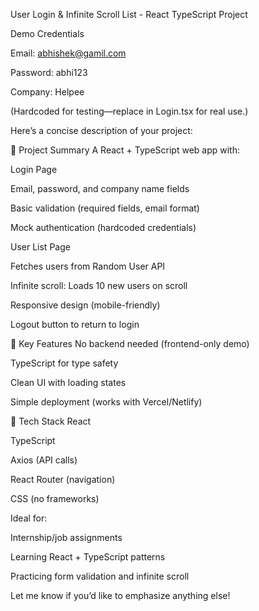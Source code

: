 User Login & Infinite Scroll List - React TypeScript Project


Demo Credentials

Email: abhishek@gamil.com

Password: abhi123

Company: Helpee

(Hardcoded for testing—replace in Login.tsx for real use.)

Here’s a concise description of your project:

🔹 Project Summary
A React + TypeScript web app with:

Login Page

Email, password, and company name fields

Basic validation (required fields, email format)

Mock authentication (hardcoded credentials)

User List Page

Fetches users from Random User API

Infinite scroll: Loads 10 new users on scroll

Responsive design (mobile-friendly)

Logout button to return to login

🔹 Key Features
No backend needed (frontend-only demo)

TypeScript for type safety

Clean UI with loading states

Simple deployment (works with Vercel/Netlify)



🔹 Tech Stack
React

TypeScript

Axios (API calls)

React Router (navigation)

CSS (no frameworks)

Ideal for:

Internship/job assignments

Learning React + TypeScript patterns

Practicing form validation and infinite scroll

Let me know if you’d like to emphasize anything else!
